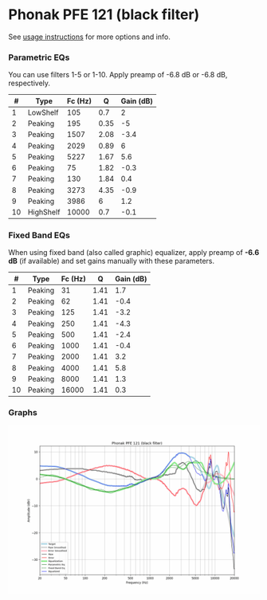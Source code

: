 # Phonak PFE 121 (black filter)
See [usage instructions](https://github.com/jaakkopasanen/AutoEq#usage) for more options and info.

### Parametric EQs
You can use filters 1-5 or 1-10. Apply preamp of -6.8 dB or -6.8 dB, respectively.

|   # | Type      |   Fc (Hz) |    Q |   Gain (dB) |
|-----|-----------|-----------|------|-------------|
|   1 | LowShelf  |       105 | 0.7  |         2   |
|   2 | Peaking   |       195 | 0.35 |        -5   |
|   3 | Peaking   |      1507 | 2.08 |        -3.4 |
|   4 | Peaking   |      2029 | 0.89 |         6   |
|   5 | Peaking   |      5227 | 1.67 |         5.6 |
|   6 | Peaking   |        75 | 1.82 |        -0.3 |
|   7 | Peaking   |       130 | 1.84 |         0.4 |
|   8 | Peaking   |      3273 | 4.35 |        -0.9 |
|   9 | Peaking   |      3986 | 6    |         1.2 |
|  10 | HighShelf |     10000 | 0.7  |        -0.1 |

### Fixed Band EQs
When using fixed band (also called graphic) equalizer, apply preamp of **-6.6 dB** (if available) and set gains manually with these parameters.

|   # | Type    |   Fc (Hz) |    Q |   Gain (dB) |
|-----|---------|-----------|------|-------------|
|   1 | Peaking |        31 | 1.41 |         1.7 |
|   2 | Peaking |        62 | 1.41 |        -0.4 |
|   3 | Peaking |       125 | 1.41 |        -3.2 |
|   4 | Peaking |       250 | 1.41 |        -4.3 |
|   5 | Peaking |       500 | 1.41 |        -2.4 |
|   6 | Peaking |      1000 | 1.41 |        -0.4 |
|   7 | Peaking |      2000 | 1.41 |         3.2 |
|   8 | Peaking |      4000 | 1.41 |         5.8 |
|   9 | Peaking |      8000 | 1.41 |         1.3 |
|  10 | Peaking |     16000 | 1.41 |         0.3 |

### Graphs
![](./Phonak%20PFE%20121%20(black%20filter).png)
